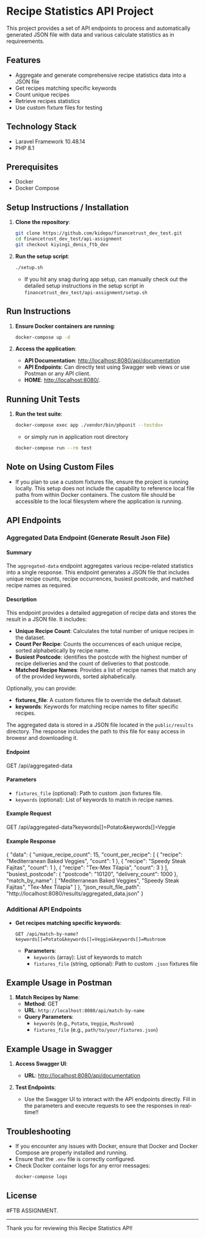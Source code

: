 # Recipe Statistics API Project

This project provides a set of API endpoints to process and automatically generated JSON file with  data and various calculate  statistics as in requireements.

## Features
- Aggregate and generate comprehensive recipe statistics data into a JSON file
- Get recipes matching specific keywords
- Count unique recipes
- Retrieve recipes statistics
- Use custom fixture files for testing
## Technology Stack

- Laravel Framework 10.48.14
- PHP 8.1

## Prerequisites

- Docker
- Docker Compose

## Setup Instructions / Installation

1. **Clone the repository**:
    ```sh
    git clone https://github.com/kidepo/financetrust_dev_test.git
    cd financetrust_dev_test/api-assignment
    git checkout kiyingi_denis_ftb_dev
    ```

2. **Run the setup script**:
    ```sh
    ./setup.sh
    ```
    - If you hit any snag during app setup, can manually check out the detailed setup instructions in the setup script in `financetrust_dev_test/api-assignment/setup.sh`
## Run Instructions

1. **Ensure Docker containers are running**:
    ```sh
    docker-compose up -d
    ```

2. **Access the application**:

    - **API Documentation**: [http://localhost:8080/api/documentation](http://localhost:8080/api/documentation)
    - **API Endpoints**: Can directly test using Swagger web views or use Postman or any API client. 
    - **HOME**: [http://localhost:8080/](http://localhost:8080/). 

## Running Unit Tests

1. **Run the test suite**:
    ```sh
    docker-compose exec app ./vendor/bin/phpunit --testdox
    ```
    - or simply run in application root directory

    ```sh
    docker-compose run --rm test
    ```
## Note on Using Custom Files

- If you plan to use a custom fixtures file, ensure the project is running locally. This setup does not include the capability to reference local file paths from within Docker containers. The custom file should be accessible to the local filesystem where the application is running.


## API Endpoints
### Aggregated Data Endpoint (Generate Result Json File)

#### Summary

The `aggregated-data` endpoint aggregates various recipe-related statistics into a single response. This endpoint generates a JSON file that includes unique recipe counts, recipe occurrences, busiest postcode, and matched recipe names as required.

#### Description

This endpoint provides a detailed aggregation of recipe data and stores the result in a JSON file. It includes:

- **Unique Recipe Count**: Calculates the total number of unique recipes in the dataset.
- **Count Per Recipe**: Counts the occurrences of each unique recipe, sorted alphabetically by recipe name.
- **Busiest Postcode**: identifies the postcde with the highest number of recipe deliveries and the count of deliveries to that postcode.
- **Matched Recipe Names**: Provides a list of recipe names that match any of the provided keywords, sorted alphabetically.

Optionally, you can provide:
- **fixtures_file**: A custom fixtures file to override the default dataset.
- **keywords**: Keywords for matching recipe names to filter specific recipes.

The aggregated data is stored in a JSON file located in the `public/results` directory. The response includes the path to this file for easy access in browesr and downloading it.

#### Endpoint
GET /api/aggregated-data

#### Parameters
- `fixtures_file` (optional): Path to custom .json fixtures file.
- `keywords` (optional): List of keywords to match in recipe names.

#### Example Request

GET /api/aggregated-data?keywords[]=Potato&keywords[]=Veggie

#### Example Response

{
  "data": {
    "unique_recipe_count": 15,
    "count_per_recipe": [
      {
        "recipe": "Mediterranean Baked Veggies",
        "count": 1
      },
      {
        "recipe": "Speedy Steak Fajitas",
        "count": 1
      },
      {
        "recipe": "Tex-Mex Tilapia",
        "count": 3
      }
    ],
    "busiest_postcode": {
      "postcode": "10120",
      "delivery_count": 1000
    },
    "match_by_name": [
      "Mediterranean Baked Veggies",
      "Speedy Steak Fajitas",
      "Tex-Mex Tilapia"
    ]
  },
  "json_result_file_path": "http://localhost:8080/results/aggregated_data.json"
}
### Additional API Endpoints

- **Get recipes matching specific keywords**:
    ```http
    GET /api/match-by-name?keywords[]=Potato&keywords[]=Veggie&keywords[]=Mushroom
    ```

    - **Parameters**:
        - `keywords` (array): List of keywords to match
        - `fixtures_file` (string, optional): Path to custom `.json` fixtures file

## Example Usage in Postman

1. **Match Recipes by Name**:
    - **Method**: GET
    - **URL**: `http://localhost:8080/api/match-by-name`
    - **Query Parameters**:
        - `keywords` (e.g., `Potato`, `Veggie`, `Mushroom`)
        - `fixtures_file` (e.g., `path/to/your/fixtures.json`)


## Example Usage in Swagger

1. **Access Swagger UI**:
    - **URL**: [http://localhost:8080/api/documentation](http://localhost:8080/api/documentation)

2. **Test Endpoints**:
    - Use the Swagger UI to interact with the API endpoints directly. Fill in the parameters and execute requests to see the responses in real-time!!

## Troubleshooting

- If you encounter any issues with Docker, ensure that Docker and Docker Compose are properly installed and running.
- Ensure that the `.env` file is correctly configured.
- Check Docker container logs for any error messages:
    ```sh
    docker-compose logs
    ```

## License

#FTB ASSIGNMENT.

---

Thank you for reviewing this Recipe Statistics API!
